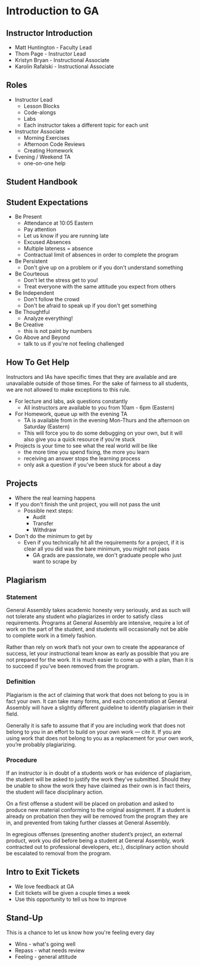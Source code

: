 # Introduction to GA

## Instructor Introduction

- Matt Huntington - Faculty Lead
- Thom Page - Instructor Lead
- Kristyn Bryan - Instructional Associate
- Karolin Rafalski - Instructional Associate

## Roles

- Instructor Lead
  - Lesson Blocks
  - Code-alongs
  - Labs
  - Each instructor takes a different topic for each unit
- Instructor Associate
  - Morning Exercises
  - Afternoon Code Reviews
  - Creating Homework
- Evening / Weekend TA
  - one-on-one help

## Student Handbook

## Student Expectations

- Be Present
    - Attendance at 10:05 Eastern
    - Pay attention
    - Let us know if you are running late
    - Excused Absences
    - Multiple lateness = absence
    - Contractual limit of absences in order to complete the program
- Be Persistent
    - Don't give up on a problem or if you don't understand something
- Be Courteous
    - Don't let the stress get to you!
    - Treat everyone with the same attitude you expect from others
- Be Independent
    - Don't follow the crowd
    - Don't be afraid to speak up if you don't get something
- Be Thoughtful
    - Analyze everything!
- Be Creative
    - this is not paint by numbers
- Go Above and Beyond
    - talk to us if you're not feeling challenged

## How To Get Help

Instructors and IAs have specific times that they are available and are unavailable outside of those times.  For the sake of fairness to all students, we are not allowed to make exceptions to this rule.

- For lecture and labs, ask questions constantly
	- All instructors are available to you from 10am - 6pm (Eastern)
- For Homework, queue up with the evening TA
	- TA is available from in the evening Mon-Thurs and the afternoon on Saturday (Eastern)
	- This will force you to do some debugging on your own, but it will also give you a quick resource if you're stuck
- Projects is your time to see what the real world will be like
	- the more time you spend fixing, the more you learn
	- receiving an answer stops the learning process
	- only ask a question if you've been stuck for about a day

## Projects

- Where the real learning happens
- If you don't finish the unit project, you will not pass the unit
    - Possible next steps:
        - Audit
        - Transfer
        - Withdraw
- Don't do the minimum to get by
    - Even if you technically hit all the requirements for a project, if it is clear all you did was the bare minimum, you might not pass
        - GA grads are passionate, we don't graduate people who just want to scrape by

## Plagiarism

### Statement

General Assembly takes academic honesty very seriously, and as such will not tolerate any student who plagiarizes in order to satisfy class requirements.  Programs at General Assembly are intensive, require a lot of work on the part of the student, and students will occasionally not be able to complete work in a timely fashion.  

Rather than rely on work that’s not your own to create the appearance of success, let your instructional team know as early as possible that you are not prepared for the work.  It is much easier to come up with a plan, than it is to succeed if you’ve been removed from the program.

### Definition

Plagiarism is the act of claiming that work that does not belong to you is in fact your own.  It can take many forms, and each concentration at General Assembly will have a slightly different guideline to identify plagiarism in their field.  

Generally it is safe to assume that if you are including work that does not belong to you in an effort to build on your own work — cite it.  If you are using work that does not belong to you as a replacement for your own work, you’re probably plagiarizing.

### Procedure

If an instructor is in doubt of a students work or has evidence of plagiarism, the student will be asked to justify the work they've submitted.  Should they be unable to show the work they have claimed as their own is in fact theirs, the student will face disciplinary action.  

On a first offense a student will be placed on probation and asked to produce new material conforming to the original assignment.  If a student is already on probation then they will be removed from the program they are in, and prevented from taking further classes at General Assembly.

In egregious offenses (presenting another student’s project, an external product, work you did before being a student at General Assembly, work contracted out to professional developers, etc.), disciplinary action should be escalated to removal from the program.

## Intro to Exit Tickets

- We love feedback at GA
- Exit tickets will be given a couple times a week
- Use this opportunity to tell us how to improve

## Stand-Up

This is a chance to let us know how you're feeling every day

- Wins - what's going well
- Repass - what needs review
- Feeling - general attitude
